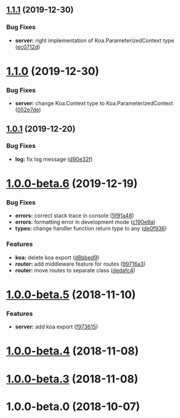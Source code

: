 ## [1.1.1](https://github.com/banejs/framework/compare/v1.1.0...v1.1.1) (2019-12-30)


### Bug Fixes

* **server:** right implementation of Koa.ParameterizedContext type ([ec0712d](https://github.com/banejs/framework/commit/ec0712d31faab7725fba773b2093d449bf064b5c))



# [1.1.0](https://github.com/banejs/framework/compare/v1.0.1...v1.1.0) (2019-12-30)


### Bug Fixes

* **server:** change Koa.Context type to Koa.ParameterizedContext ([052e7de](https://github.com/banejs/framework/commit/052e7de58a731775574a3e18a8726bc6d900ece3))



## [1.0.1](https://github.com/banejs/framework/compare/v1.0.0-beta.6...v1.0.1) (2019-12-20)


### Bug Fixes

* **log:** fix log message ([d90e32f](https://github.com/banejs/framework/commit/d90e32f58272de4ebefb2aae81e07443fcd8ac5c))



# [1.0.0-beta.6](https://github.com/banejs/framework/compare/v1.0.0-beta.5...v1.0.0-beta.6) (2019-12-19)


### Bug Fixes

* **errors:** correct stack trace in console ([5f91a48](https://github.com/banejs/framework/commit/5f91a484e4d32294c5fec705eac47b404de28bf3))
* **errors:** formatting error in development mode ([c190e9a](https://github.com/banejs/framework/commit/c190e9a75fc351369dd9cfb016691e0c29be80ba))
* **types:** change handler function return type to any ([de0f936](https://github.com/banejs/framework/commit/de0f93668f850445340775d76de66e016b6148ea))


### Features

* **koa:** delete koa export ([d8bbed9](https://github.com/banejs/framework/commit/d8bbed9b87fd9c567a621d17232c960217b9ae93))
* **router:** add middleware feature for routes ([99716a3](https://github.com/banejs/framework/commit/99716a3af9f6b15fe38d571172f710c0a8459c63))
* **router:** move routes to separate class ([dedafc4](https://github.com/banejs/framework/commit/dedafc421876b3104ba680fcd8a29bf071042141))



# [1.0.0-beta.5](https://github.com/banejs/framework/compare/v1.0.0-beta.4...v1.0.0-beta.5) (2018-11-10)


### Features

* **server:** add koa export ([f973615](https://github.com/banejs/framework/commit/f97361588ab97ee03d631533331e83a7ea5e7770))



# [1.0.0-beta.4](https://github.com/banejs/framework/compare/1.0.0-beta.3...v1.0.0-beta.4) (2018-11-08)



# [1.0.0-beta.3](https://github.com/banejs/framework/compare/1.0.0-beta.0...1.0.0-beta.3) (2018-11-08)



# 1.0.0-beta.0 (2018-10-07)



